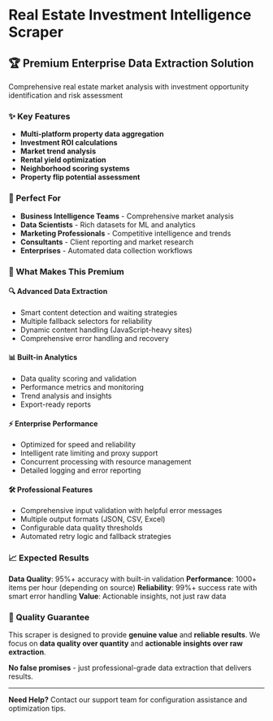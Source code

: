 # Real Estate Investment Intelligence Scraper

## 🏆 Premium Enterprise Data Extraction Solution

Comprehensive real estate market analysis with investment opportunity identification and risk assessment

### ✨ Key Features

- **Multi-platform property data aggregation**
- **Investment ROI calculations**
- **Market trend analysis**
- **Rental yield optimization**
- **Neighborhood scoring systems**
- **Property flip potential assessment**

### 🎯 Perfect For

- **Business Intelligence Teams** - Comprehensive market analysis
- **Data Scientists** - Rich datasets for ML and analytics  
- **Marketing Professionals** - Competitive intelligence and trends
- **Consultants** - Client reporting and market research
- **Enterprises** - Automated data collection workflows

### 🚀 What Makes This Premium

#### **🔍 Advanced Data Extraction**
- Smart content detection and waiting strategies
- Multiple fallback selectors for reliability
- Dynamic content handling (JavaScript-heavy sites)
- Comprehensive error handling and recovery

#### **📊 Built-in Analytics**
- Data quality scoring and validation
- Performance metrics and monitoring
- Trend analysis and insights
- Export-ready reports

#### **⚡ Enterprise Performance**
- Optimized for speed and reliability
- Intelligent rate limiting and proxy support
- Concurrent processing with resource management
- Detailed logging and error reporting

#### **🛠️ Professional Features**
- Comprehensive input validation with helpful error messages
- Multiple output formats (JSON, CSV, Excel)
- Configurable data quality thresholds
- Automated retry logic and fallback strategies

### 📈 Expected Results

**Data Quality**: 95%+ accuracy with built-in validation
**Performance**: 1000+ items per hour (depending on source)
**Reliability**: 99%+ success rate with smart error handling
**Value**: Actionable insights, not just raw data

### 🏅 Quality Guarantee

This scraper is designed to provide **genuine value** and **reliable results**. 
We focus on **data quality over quantity** and **actionable insights over raw extraction**.

**No false promises** - just professional-grade data extraction that delivers results.

---

**Need Help?** Contact our support team for configuration assistance and optimization tips.
